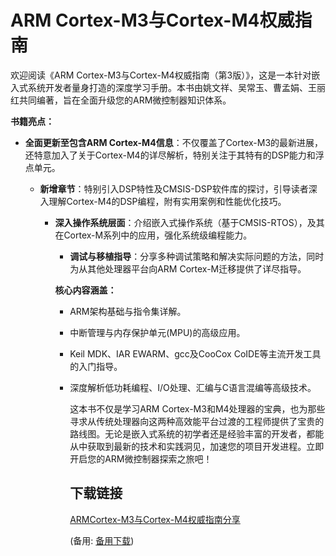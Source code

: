 # ARM Cortex-M3与Cortex-M4权威指南

欢迎阅读《ARM Cortex-M3与Cortex-M4权威指南（第3版）》，这是一本针对嵌入式系统开发者量身打造的深度学习手册。本书由姚文祥、吴常玉、曹孟娟、王丽红共同编著，旨在全面升级您的ARM微控制器知识体系。

**书籍亮点：**
- **全面更新至包含ARM Cortex-M4信息**：不仅覆盖了Cortex-M3的最新进展，还特意加入了关于Cortex-M4的详尽解析，特别关注于其特有的DSP能力和浮点单元。

  - **新增章节**：特别引入DSP特性及CMSIS-DSP软件库的探讨，引导读者深入理解Cortex-M4的DSP编程，附有实用案例和性能优化技巧。

    - **深入操作系统层面**：介绍嵌入式操作系统（基于CMSIS-RTOS），及其在Cortex-M系列中的应用，强化系统级编程能力。

      - **调试与移植指导**：分享多种调试策略和解决实际问题的方法，同时为从其他处理器平台向ARM Cortex-M迁移提供了详尽指导。

      **核心内容涵盖：**
      - ARM架构基础与指令集详解。
      - 中断管理与内存保护单元(MPU)的高级应用。
      - Keil MDK、IAR EWARM、gcc及CooCox CoIDE等主流开发工具的入门指导。
      - 深度解析低功耗编程、I/O处理、汇编与C语言混编等高级技术。

        这本书不仅是学习ARM Cortex-M3和M4处理器的宝典，也为那些寻求从传统处理器向这两种高效能平台过渡的工程师提供了宝贵的路线图。无论是嵌入式系统的初学者还是经验丰富的开发者，都能从中获取到最新的技术和实践洞见，加速您的项目开发进程。立即开启您的ARM微控制器探索之旅吧！

        ## 下载链接
        [ARMCortex-M3与Cortex-M4权威指南分享](https://pan.quark.cn/s/e663a55c0e46) 

        (备用: [备用下载](https://pan.baidu.com/s/116vxsXI1rZogpPWid36dWA?pwd=1234))
